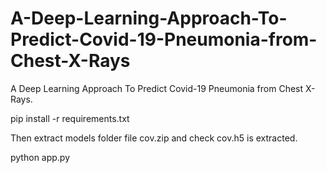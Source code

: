 # A-Deep-Learning-Approach-To-Predict-Covid-19-Pneumonia-from-Chest-X-Rays
A Deep Learning Approach To Predict Covid-19 Pneumonia from Chest X-Rays.

pip install -r requirements.txt

Then extract models folder file cov.zip and check cov.h5 is extracted.

python app.py
